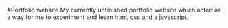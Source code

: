 #Portfolio website
My currently unfinished portfolio website which acted as a way for me to experiment and learn html, css and a javascript. 
